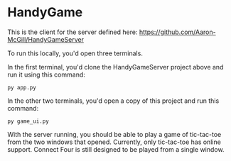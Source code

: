 # HandyGame

This is the client for the server defined here: https://github.com/Aaron-McGill/HandyGameServer

To run this locally, you'd open three terminals.

In the first terminal, you'd clone the HandyGameServer project above and run it using this command:

`
py app.py
`

In the other two terminals, you'd open a copy of this project and run this command:

`
py game_ui.py
`

With the server running, you should be able to play a game of tic-tac-toe from the two windows that opened. Currently, only tic-tac-toe has online support. Connect Four is still designed to be played from a single window.